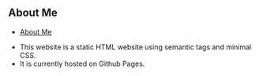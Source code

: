 ## About Me 

- [About Me](https://dt1993.github.io/prework-about-me/)

* This website is a static HTML website using semantic tags and minimal CSS. 
* It is currently hosted on Github Pages.
